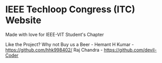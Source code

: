 # IEEE Techloop Congress (ITC) Website
Made with love for IEEE-VIT Student's Chapter

Like the Project? Why not Buy us a Beer - 
Hemant H Kumar  -   https://github.com/hhk998402/
Raj Chandra     -   https://github.com/devil-Coder


